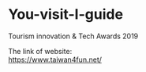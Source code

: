 # You-visit-I-guide
Tourism innovation &amp; Tech Awards 2019

The link of website:  
https://www.taiwan4fun.net/
